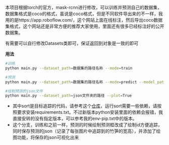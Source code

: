 本项目根据torch的官方，mask-rcnn进行修改，可以训练并预测自己的数据集，数据集格式是coco的格式，虽说是coco格式，但是不同软件导出来的不一样，我用的是https://app.roboflow.com/，这个网站上面在线标注，然后导出coco数据集格式，这个网站还是非常方便的推荐大家使用，里面还有很多已经标注好的公开数据集。

有需要可以自行修改Datasets类即可，保证返回到对象是一致的即可

**用法**

```bash
#训练
python main.py --dataset_path=数据集的路径名称 --mode=train

#预测
python main.py --dataset_path=数据集的路径名称 --mode=predict --model_path=训练好模型的路径 --threshold=预测置信度，默认是0.7

#绘制预测的json文件
python main.py --dataset_path=json文件夹的路径 --plot=True
```



- 其中sort是目标追踪的代码，请参考这个[仓库](https://github.com/abewley/sort)，运行sort需要一些依赖，请按照要求安装requirements.txt。不过新版本python安装里面的依赖会报错，我直接安转的没有指定版本，可以参考我的env-pip.txt中的版本。
- 这个分支，训练和之前一样，预测的时候绘制预测框改成了绘制id方便追踪，同时保存预测的json（记录了每张图片中追踪到的竹笋的宽高），并添加了绘图功能，将保存的json可视化出来


